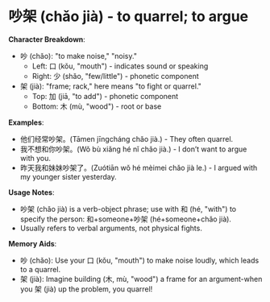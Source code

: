 # **吵架 (chǎo jià) - to quarrel; to argue**

**Character Breakdown**:  
- 吵 (chǎo): "to make noise," "noisy."
  - Left: 口 (kǒu, "mouth") - indicates sound or speaking
  - Right: 少 (shǎo, "few/little") - phonetic component  
- 架 (jià): "frame; rack," here means "to fight or quarrel."
  - Top: 加 (jiā, "to add") - phonetic component
  - Bottom: 木 (mù, "wood") - root or base

**Examples**:  
- 他们经常吵架。(Tāmen jīngcháng chǎo jià.) - They often quarrel.  
- 我不想和你吵架。(Wǒ bù xiǎng hé nǐ chǎo jià.) - I don’t want to argue with you.  
- 昨天我和妹妹吵架了。(Zuótiān wǒ hé mèimei chǎo jià le.) - I argued with my younger sister yesterday.

**Usage Notes**:  
- 吵架 (chǎo jià) is a verb-object phrase; use with 和 (hé, "with") to specify the person: 和+someone+吵架 (hé+someone+chǎo jià).  
- Usually refers to verbal arguments, not physical fights.

**Memory Aids**:  
- 吵 (chǎo): Use your 口 (kǒu, "mouth") to make noise loudly, which leads to a quarrel.  
- 架 (jià): Imagine building (木, mù, "wood") a frame for an argument-when you 架 (jià) up the problem, you quarrel!